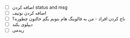 - [ ] اضافه کردن status and msg
- [ ] اضافه کردن نوتیف
- [ ] ناج کردن افراد - من به فالوینگ هام بتونم بگم حالتون چطوره؟
- [ ] دیپلوی بکند
- [ ] ریدمی
